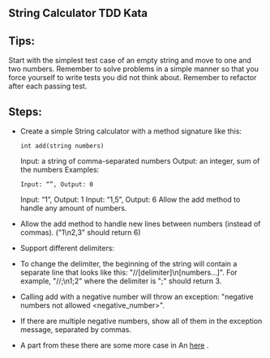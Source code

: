 ## String Calculator TDD Kata

## Tips:

Start with the simplest test case of an empty string and move to one and two numbers.
Remember to solve problems in a simple manner so that you force yourself to write tests you did not think about.
Remember to refactor after each passing test.

## Steps:

- Create a simple String calculator with a method signature like this:

      int add(string numbers)

  Input: a string of comma-separated numbers
  Output: an integer, sum of the numbers
  Examples:

      Input: “”, Output: 0

  Input: “1”, Output: 1
  Input: “1,5”, Output: 6
  Allow the add method to handle any amount of numbers.

- Allow the add method to handle new lines between numbers (instead of commas). ("1\n2,3" should return 6)

- Support different delimiters:

- To change the delimiter, the beginning of the string will contain a separate line that looks like this: "//[delimiter]\n[numbers…]". For example, "//;\n1;2" where the delimiter is ";" should return 3.
- Calling add with a negative number will throw an exception: "negative numbers not allowed <negative_number>".

- If there are multiple negative numbers, show all of them in the exception message, separated by commas.
- A part from these there are some more case in An [here](https://osherove.com/tdd-kata-1/ "TDD Kata-1") .
